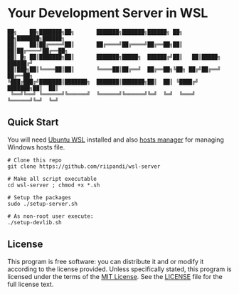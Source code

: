 # Your Development Server in WSL

```
██╗    ██╗███████╗██╗       ███████╗███████╗██████╗ ██╗   ██╗███████╗██████╗
██║    ██║██╔════╝██║       ██╔════╝██╔════╝██╔══██╗██║   ██║██╔════╝██╔══██╗
██║ █╗ ██║███████╗██║       ███████╗█████╗  ██████╔╝██║   ██║█████╗  ██████╔╝
██║███╗██║╚════██║██║       ╚════██║██╔══╝  ██╔══██╗╚██╗ ██╔╝██╔══╝  ██╔══██╗
╚███╔███╔╝███████║███████╗  ███████║███████╗██║  ██║ ╚████╔╝ ███████╗██║  ██║
 ╚══╝╚══╝ ╚══════╝╚══════╝  ╚══════╝╚══════╝╚═╝  ╚═╝  ╚═══╝  ╚══════╝╚═╝  ╚═╝
```

## Quick Start

You will need [Ubuntu WSL](https://www.microsoft.com/en-us/p/ubuntu-1804-lts/9n9tngvndl3q) installed
and also [hosts manager](http://www.abelhadigital.com/hostsman/) for managing Windows hosts file.

```
# Clone this repo
git clone https://github.com/riipandi/wsl-server

# Make all script executable
cd wsl-server ; chmod +x *.sh

# Setup the packages
sudo ./setup-server.sh

# As non-root user execute:
./setup-devlib.sh
```

## License

This program is free software: you can distribute it and or modify it according to the license provided.
Unless specifically stated, this program is licensed under the terms of the
[MIT License](https://choosealicense.com/licenses/mit/). See the [LICENSE](./LICENSE) file for the full
license text.
